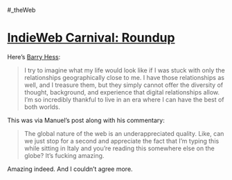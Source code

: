#_theWeb

# [IndieWeb Carnival: Roundup](https://manuelmoreale.com/@/page/5EGWc9ceBwynto77)

Here’s [Barry Hess](https://bjhess.com/posts/digital-relationships-offer-real-hope):

> I try to imagine what my life would look like if I was stuck with only the relationships geographically close to me. I have those relationships as well, and I treasure them, but they simply cannot offer the diversity of thought, background, and experience that digital relationships allow. I’m so incredibly thankful to live in an era where I can have the best of both worlds.

This was via Manuel’s post along with his commentary:

> The global nature of the web is an underappreciated quality. Like, can we just stop for a second and appreciate the fact that I’m typing this while sitting in Italy and you’re reading this somewhere else on the globe? It’s fucking amazing.

Amazing indeed. And I couldn’t agree more.


